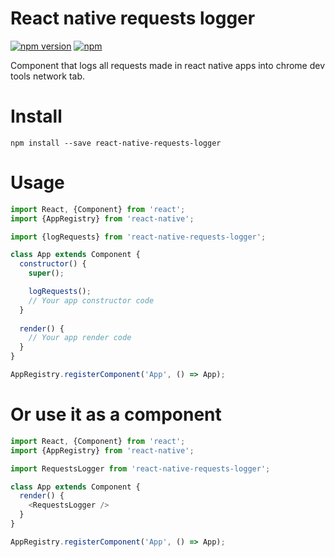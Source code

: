 React native requests logger
====================
[![npm version](https://badge.fury.io/js/react-native-requests-logger.svg)](https://badge.fury.io/js/react-native-requests-logger)
[![npm](https://img.shields.io/npm/dt/react-native-requests-logger.svg)]()

Component that logs all requests made in react native apps into chrome dev tools network tab.

# Install
```
npm install --save react-native-requests-logger 
```

# Usage
```js
import React, {Component} from 'react';
import {AppRegistry} from 'react-native';

import {logRequests} from 'react-native-requests-logger';

class App extends Component {
  constructor() {
    super();

    logRequests();
    // Your app constructor code
  }
  
  render() {
    // Your app render code 
  }
}

AppRegistry.registerComponent('App', () => App);
```

# Or use it as a component
```js
import React, {Component} from 'react';
import {AppRegistry} from 'react-native';

import RequestsLogger from 'react-native-requests-logger';

class App extends Component {
  render() {
    <RequestsLogger />
  }
}

AppRegistry.registerComponent('App', () => App);
```
